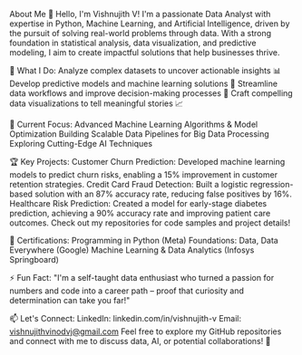 About Me
👋 Hello, I'm Vishnujith V!
I'm a passionate Data Analyst with expertise in Python, Machine Learning, and Artificial Intelligence, driven by the pursuit of solving real-world problems through data. With a strong foundation in statistical analysis, data visualization, and predictive modeling, I aim to create impactful solutions that help businesses thrive.

💼 What I Do:
Analyze complex datasets to uncover actionable insights 📊
Develop predictive models and machine learning solutions 🤖
Streamline data workflows and improve decision-making processes 🧠
Craft compelling data visualizations to tell meaningful stories 📈

🌱 Current Focus:
Advanced Machine Learning Algorithms & Model Optimization
Building Scalable Data Pipelines for Big Data Processing
Exploring Cutting-Edge AI Techniques

🏆 Key Projects:
Customer Churn Prediction: Developed machine learning models to predict churn risks, enabling a 15% improvement in customer retention strategies.
Credit Card Fraud Detection: Built a logistic regression-based solution with an 87% accuracy rate, reducing false positives by 16%.
Healthcare Risk Prediction: Created a model for early-stage diabetes prediction, achieving a 90% accuracy rate and improving patient care outcomes.
Check out my repositories for code samples and project details!

📜 Certifications:
Programming in Python (Meta)
Foundations: Data, Data Everywhere (Google)
Machine Learning & Data Analytics (Infosys Springboard)

⚡ Fun Fact:
"I'm a self-taught data enthusiast who turned a passion for numbers and code into a career path – proof that curiosity and determination can take you far!"

📫 Let's Connect:
LinkedIn: linkedin.com/in/vishnujith-v
Email: vishnujithvinodvj@gmail.com
Feel free to explore my GitHub repositories and connect with me to discuss data, AI, or potential collaborations! 🚀
